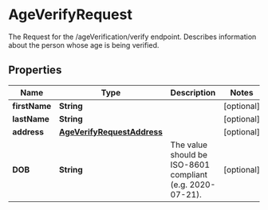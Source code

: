 

# AgeVerifyRequest

The Request for the /ageVerification/verify endpoint. Describes information about the person whose age is being verified.

## Properties

Name | Type | Description | Notes
------------ | ------------- | ------------- | -------------
**firstName** | **String** |  |  [optional]
**lastName** | **String** |  |  [optional]
**address** | [**AgeVerifyRequestAddress**](AgeVerifyRequestAddress.md) |  |  [optional]
**DOB** | **String** | The value should be ISO-8601 compliant (e.g. 2020-07-21). |  [optional]



